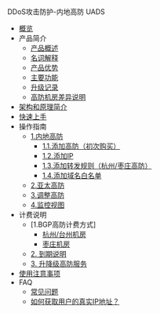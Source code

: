 <div class="sidebar_title"> DDoS攻击防护-内地高防 UADS</div>

* [概览](/uads/README)
* 产品简介
    * [产品概述](/uads/concepts/overview) 
    * [名词解释](/uads/concepts/term) 
    * [产品优势](/uads/concepts/advantage)
    * [主要功能](/uads/concepts/function)
    * [升级记录](/uads/concepts/change)
    * [高防机房差异说明](/uads/concepts/ipnumbers)
* [架构和原理简介](/uads/architecture)
* [快速上手](/uads/common) 
* 操作指南
    * [1.内地高防](/uads/opintro)
        * [1.1.添加高防（初次购买）](/uads/opintro/add)
        * [1.2.添加IP](/uads/opintro/addip)
        * [1.3.添加转发规则（杭州/枣庄高防）](/uads/opintro/addrules)
        * [1.4.添加域名白名单](/uads/opintro/adddomain)
    * [2.亚太高防](/uads/opintro/add)
    * [3.调整高防](/uads/opintro/upgrade)
    * [4.监控视图](/uads/opintro/dashboard)
* 计费说明
    * [1.BGP高防计费方式]
      * [杭州/台州机房](uantiddos/uads/price/bgp)
      * [枣庄机房](uantiddos/uads/price/zaozhuang-price)
    * [2. 到期说明](/uads/opintro/invalid)
    * [3. 升降级高防服务](/uads/price/upgrade)
* [使用注意事项](/uads/warning)
* FAQ
    * [常见问题](/uads/faq/game)
    * [如何获取用户的真实IP地址？](/uads/faq/howtogetip)



​    


​    
​        